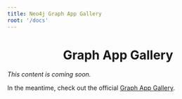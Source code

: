 ```yaml
---
title: Neo4j Graph App Gallery
root: '/docs'
---
```


<h1 align="center">
  Graph App Gallery
</h1>

_This content is coming soon._

In the meantime, check out the official [Graph App Gallery](https://install.graphapp.io).
